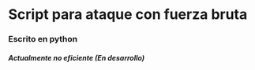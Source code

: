 # Script para ataque con fuerza bruta
### Escrito en python
##### Actualmente no eficiente (En desarrollo)
